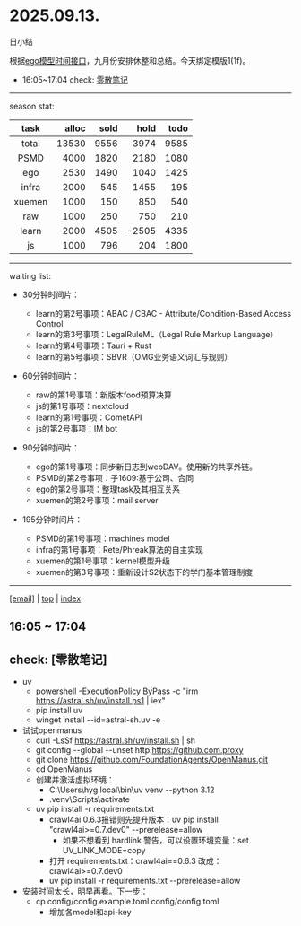 # 2025.09.13.
日小结

<a id="top"></a>
根据[ego模型时间接口](https://gitee.com/hyg/blog/blob/master/timeflow.md)，九月份安排休整和总结。今天绑定模版1(1f)。

<a id="index"></a>
- 16:05~17:04	check: [零散笔记](#20250913160500)

---
season stat:

| task | alloc | sold | hold | todo |
| :---: | ---: | ---: | ---: | ---: |
| total | 13530 | 9556 | 3974 | 9585 |
| PSMD | 4000 | 1820 | 2180 | 1080 |
| ego | 2530 | 1490 | 1040 | 1425 |
| infra | 2000 | 545 | 1455 | 195 |
| xuemen | 1000 | 150 | 850 | 540 |
| raw | 1000 | 250 | 750 | 210 |
| learn | 2000 | 4505 | -2505 | 4335 |
| js | 1000 | 796 | 204 | 1800 |

---
waiting list:


- 30分钟时间片：
  - learn的第2号事项：ABAC / CBAC - Attribute/Condition-Based Access Control
  - learn的第3号事项：LegalRuleML（Legal Rule Markup Language）
  - learn的第4号事项：Tauri + Rust
  - learn的第5号事项：SBVR（OMG业务语义词汇与规则）

- 60分钟时间片：
  - raw的第1号事项：新版本food预算决算
  - js的第1号事项：nextcloud
  - learn的第1号事项：CometAPI
  - js的第2号事项：IM bot

- 90分钟时间片：
  - ego的第1号事项：同步新日志到webDAV。使用新的共享外链。
  - PSMD的第2号事项：子1609:基于公司、合同
  - ego的第2号事项：整理task及其相互关系
  - xuemen的第2号事项：mail server

- 195分钟时间片：
  - PSMD的第1号事项：machines model
  - infra的第1号事项：Rete/Phreak算法的自主实现
  - xuemen的第1号事项：kernel模型升级
  - xuemen的第3号事项：重新设计S2状态下的学门基本管理制度

---
<a href="mailto:huangyg@mars22.com?subject=关于2025.09.13.[无名任务]任务&body=日期: 2025.09.13.%0D%0A序号: 5%0D%0A手稿:../../draft/2025/20250913.01.md%0D%0A---请勿修改邮件主题及以上内容 从下一行开始写您的想法---%0D%0A">[email]</a> | [top](#top) | [index](#index)
<a id="20250913160500"></a>
## 16:05 ~ 17:04
## check: [零散笔记]

- uv
	- powershell -ExecutionPolicy ByPass -c "irm https://astral.sh/uv/install.ps1 | iex"
	- pip install uv
	- winget install --id=astral-sh.uv  -e		
- 试试openmanus
	- curl -LsSf https://astral.sh/uv/install.sh | sh
	- git config --global --unset http.https://github.com.proxy
	- git clone https://github.com/FoundationAgents/OpenManus.git
	- cd OpenManus
	- 创建并激活虚拟环境：
		- C:\Users\hyg\.local\bin\uv venv --python 3.12
		- .venv\Scripts\activate
	- uv pip install -r requirements.txt
		- crawl4ai 0.6.3报错则先提升版本：uv pip install "crawl4ai>=0.7.dev0" --prerelease=allow
			- 如果不想看到 hardlink 警告，可以设置环境变量：set UV_LINK_MODE=copy
		- 打开 requirements.txt：crawl4ai==0.6.3 改成：crawl4ai>=0.7.dev0
		- uv pip install -r requirements.txt --prerelease=allow
- 安装时间太长，明早再看。下一步：
	- cp config/config.example.toml config/config.toml
		- 增加各model和api-key
